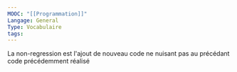 ```yaml
---
MOOC: "[[Programmation]]"
Langage: General
Type: Vocabulaire
tags:
---
```

La non-regression est l'ajout de nouveau code ne nuisant pas au précédant code précédemment réalisé